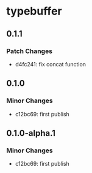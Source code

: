 # typebuffer

## 0.1.1

### Patch Changes

- d4fc241: fix concat function

## 0.1.0

### Minor Changes

- c12bc69: first publish

## 0.1.0-alpha.1

### Minor Changes

- c12bc69: first publish
